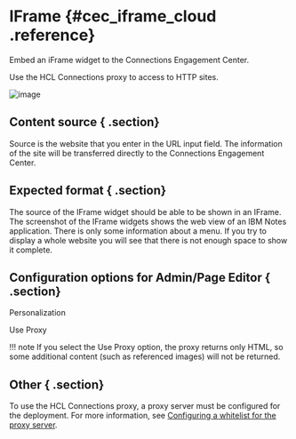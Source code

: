 # IFrame {#cec_iframe_cloud .reference}

Embed an iFrame widget to the Connections Engagement Center.

Use the HCL Connections proxy to access to HTTP sites.

![image](images/image061.png)

## Content source { .section}

Source is the website that you enter in the URL input field. The information of the site will be transferred directly to the Connections Engagement Center.

## Expected format { .section}

The source of the IFrame widget should be able to be shown in an IFrame. The screenshot of the IFrame widgets shows the web view of an IBM Notes application. There is only some information about a menu. If you try to display a whole website you will see that there is not enough space to show it complete.

## Configuration options for Admin/Page Editor { .section}

Personalization

Use Proxy

!!! note
    If you select the Use Proxy option, the proxy returns only HTML, so some additional content \(such as referenced images\) will not be returned.

## Other { .section}

To use the HCL Connections proxy, a proxy server must be configured for the deployment. For more information, see [Configuring a whitelist for the proxy server](cec-rss-cloud-configure.md).

